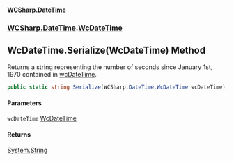 #### [WCSharp.DateTime](README.md 'README')
### [WCSharp.DateTime](WCSharp.DateTime.md 'WCSharp.DateTime').[WcDateTime](WCSharp.DateTime.WcDateTime.md 'WCSharp.DateTime.WcDateTime')

## WcDateTime.Serialize(WcDateTime) Method

Returns a string representing the number of seconds since January 1st, 1970 contained in [wcDateTime](WCSharp.DateTime.WcDateTime.Serialize(WCSharp.DateTime.WcDateTime).md#WCSharp.DateTime.WcDateTime.Serialize(WCSharp.DateTime.WcDateTime).wcDateTime 'WCSharp.DateTime.WcDateTime.Serialize(WCSharp.DateTime.WcDateTime).wcDateTime').

```csharp
public static string Serialize(WCSharp.DateTime.WcDateTime wcDateTime);
```
#### Parameters

<a name='WCSharp.DateTime.WcDateTime.Serialize(WCSharp.DateTime.WcDateTime).wcDateTime'></a>

`wcDateTime` [WcDateTime](WCSharp.DateTime.WcDateTime.md 'WCSharp.DateTime.WcDateTime')

#### Returns
[System.String](https://docs.microsoft.com/en-us/dotnet/api/System.String 'System.String')